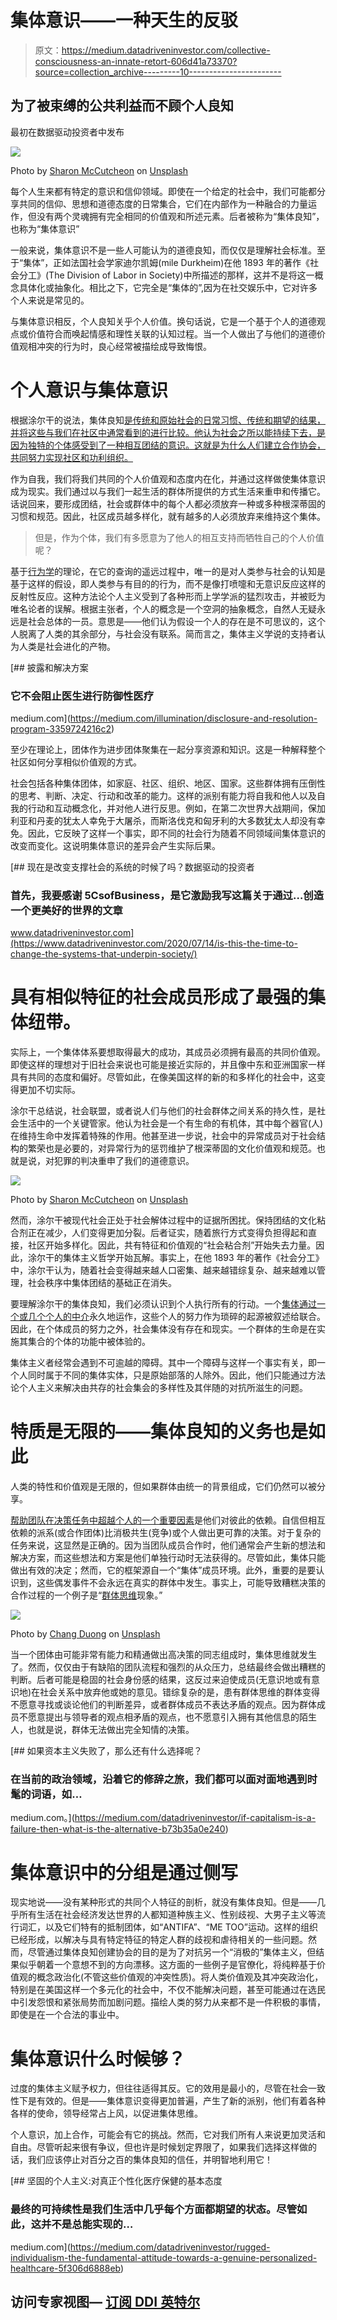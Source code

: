 # 集体意识——一种天生的反驳

> 原文：<https://medium.datadriveninvestor.com/collective-consciousness-an-innate-retort-606d41a73370?source=collection_archive---------10----------------------->

## 为了被束缚的公共利益而不顾个人良知

最初在数据驱动投资者中发布

![](img/b90f3083b59251ae24be9db7d7ee348e.png)

Photo by [Sharon McCutcheon](https://unsplash.com/@sharonmccutcheon?utm_source=medium&utm_medium=referral) on [Unsplash](https://unsplash.com?utm_source=medium&utm_medium=referral)

每个人生来都有特定的意识和信仰领域。即使在一个给定的社会中，我们可能都分享共同的信仰、思想和道德态度的日常集合，它们在内部作为一种融合的力量运作，但没有两个灵魂拥有完全相同的价值观和所述元素。后者被称为“集体良知”，也称为“集体意识”

一般来说，集体意识不是一些人可能认为的道德良知，而仅仅是理解社会标准。至于“集体”，正如法国社会学家迪尔凯姆(mile Durkheim)在他 1893 年的著作《社会分工》(The Division of Labor in Society)中所描述的那样，这并不是将这一概念具体化或抽象化。相比之下，它完全是“集体的”,因为在社交娱乐中，它对许多个人来说是常见的。

与集体意识相反，个人良知关乎个人价值。换句话说，它是一个基于个人的道德观点或价值符合而唤起情感和理性关联的认知过程。当一个人做出了与他们的道德价值观相冲突的行为时，良心经常被描绘成导致悔恨。

# 个人意识与集体意识

根据涂尔干的说法，集体良知[是传统和原始社会的日常习惯、传统和期望的结果，并将这些与我们在社区中通常看到的进行比较。他认为社会之所以能持续下去，是因为独特的个体感受到了一种相互团结的意识。这就是为什么人们建立合作协会，共同努力实现社区和功利组织。](https://www.thoughtco.com/collective-consciousness-definition-3026118)

作为自我，我们将我们共同的个人价值观和态度内在化，并通过这样做使集体意识成为现实。我们通过以与我们一起生活的群体所提供的方式生活来重申和传播它。话说回来，要形成团结，社会或群体中的每个人都必须放弃一种或多种根深蒂固的习惯和规范。因此，社区成员越多样化，就有越多的人必须放弃来维持这个集体。

> 但是，作为个体，我们有多愿意为了他人的相互支持而牺牲自己的个人价值呢？

基于[行为学](https://en.wikipedia.org/wiki/Praxeology)的理论，在它的查询的遥远过程中，唯一的是对人类参与社会的认知是基于这样的假设，即人类参与有目的的行为，而不是像打喷嚏和无意识反应这样的反射性反应。这种方法论个人主义受到了各种形而上学学派的猛烈攻击，并被贬为唯名论者的误解。根据主张者，个人的概念是一个空洞的抽象概念，自然人无疑永远是社会总体的一员。意思是——他们认为假设一个人的存在是不可思议的，这个人脱离了人类的其余部分，与社会没有联系。简而言之，集体主义学说的支持者认为人类是社会进化的产物。

[](https://medium.com/illumination/disclosure-and-resolution-program-3359724216c2) [## 披露和解决方案

### 它不会阻止医生进行防御性医疗

medium.com](https://medium.com/illumination/disclosure-and-resolution-program-3359724216c2) 

至少在理论上，团体作为进步团体聚集在一起分享资源和知识。这是一种解释整个社区如何分享相似价值观的方式。

社会包括各种集体团体，如家庭、社区、组织、地区、国家。这些群体拥有压倒性的思考、判断、决定、行动和改革的能力。这样的派别有能力将自我和他人以及自我的行动和互动概念化，并对他人进行反思。例如，在第二次世界大战期间，保加利亚和丹麦的犹太人幸免于大屠杀，而斯洛伐克和匈牙利的大多数犹太人却没有幸免。因此，它反映了这样一个事实，即不同的社会行为随着不同领域间集体意识的改变而变化。这说明集体意识的差异会产生实际后果。

[](https://www.datadriveninvestor.com/2020/07/14/is-this-the-time-to-change-the-systems-that-underpin-society/) [## 现在是改变支撑社会的系统的时候了吗？数据驱动的投资者

### 首先，我要感谢 5CsofBusiness，是它激励我写这篇关于通过…创造一个更美好的世界的文章

www.datadriveninvestor.com](https://www.datadriveninvestor.com/2020/07/14/is-this-the-time-to-change-the-systems-that-underpin-society/) 

# 具有相似特征的社会成员形成了最强的集体纽带。

实际上，一个集体体系要想取得最大的成功，其成员必须拥有最高的共同价值观。即使这样的理想对于旧社会来说也可能是接近实际的，并且像中东和亚洲国家一样具有共同的态度和偏好。尽管如此，在像美国这样的新的和多样化的社会中，这变得更加不切实际。

涂尔干总结说，社会联盟，或者说人们与他们的社会群体之间关系的持久性，是社会生活中的一个关键管家。他认为社会是一个有生命的有机体，其中每个器官(人)在维持生命中发挥着特殊的作用。他甚至进一步说，社会中的异常成员对于社会结构的繁荣也是必要的，对异常行为的惩罚维护了根深蒂固的文化价值观和规范。也就是说，对犯罪的判决重申了我们的道德意识。

![](img/576f52b4f39418dda8a5b335c06d0e43.png)

Photo by [Sharon McCutcheon](https://unsplash.com/@sharonmccutcheon?utm_source=medium&utm_medium=referral) on [Unsplash](https://unsplash.com?utm_source=medium&utm_medium=referral)

然而，涂尔干被现代社会正处于社会解体过程中的证据所困扰。保持团结的文化粘合剂正在减少，人们变得更加分裂。后者证实，随着旅行方式变得负担得起和直接，社区开始多样化。因此，共有特征和价值观的“社会粘合剂”开始失去力量。因此，涂尔干的集体主义哲学开始瓦解。事实上，在他 1893 年的著作《社会分工》中，涂尔干认为，随着社会变得越来越人口密集、越来越错综复杂、越来越难以管理，社会秩序中集体团结的基础正在消失。

要理解涂尔干的集体良知，我们必须认识到个人执行所有的行动。一个[集体通过一个或几个个人的中介](https://mises.org/library/durkheims-collective-conscience)永久地运作，这些个人的努力作为琐碎的起源被叙述给联合。因此，在个体成员的努力之外，社会集体没有存在和现实。一个群体的生命是在实施其集合的个体的功能中被体验的。

集体主义者经常会遇到不可逾越的障碍。其中一个障碍与这样一个事实有关，即一个人同时属于不同的集体实体，只是原始部落的人除外。因此，他们只能通过方法论个人主义来解决由共存的社会集会的多样性及其伴随的对抗所滋生的问题。

# 特质是无限的——集体良知的义务也是如此

人类的特性和价值观是无限的，但如果群体由统一的背景组成，它们仍然可以被分享。

[帮助团队在决策任务中超越个人的一个重要因素](https://opentextbc.ca/socialpsychology/chapter/group-decision-making/)是他们对彼此的依赖。自信但相互依赖的派系(或合作团体)比消极共生(竞争)或个人做出更可靠的决策。对于复杂的任务来说，这显然是正确的。因为当团队成员合作时，他们通常会产生新的想法和解决方案，而这些想法和方案是他们单独行动时无法获得的。尽管如此，集体只能做出有效的决定；然而，它的框架源自一个“集体”成员环境。此外，重要的是要认识到，这些偶发事件不会永远在真实的群体中发生。事实上，可能导致糟糕决策的合作过程的一个例子是“[群体思维](https://opentextbc.ca/socialpsychology/chapter/group-decision-making/)现象。”

![](img/6a208d1e501c77300e1a096ad4f0f535.png)

Photo by [Chang Duong](https://unsplash.com/@iamchang?utm_source=medium&utm_medium=referral) on [Unsplash](https://unsplash.com?utm_source=medium&utm_medium=referral)

当一个团体由可能非常有能力和精通做出高决策的同志组成时，集体思维就发生了。然而，仅仅由于有缺陷的团队流程和强烈的从众压力，总结最终会做出糟糕的判断。后者可能是稳固的社会身份感的结果，这反过来迫使成员(无意识地或有意识地)在社会关系中放弃他或她的意见。错综复杂的是，患有群体思维的群体变得不愿意寻找或谈论他们的判断差异，或者群体成员不表达矛盾的观点。因为群体成员不愿意提出与领导者的观点相矛盾的观点，也不愿意引入拥有其他信息的陌生人，也就是说，群体无法做出完全知情的决策。

[](https://medium.com/datadriveninvestor/if-capitalism-is-a-failure-then-what-is-the-alternative-b73b35a0e240) [## 如果资本主义失败了，那么还有什么选择呢？

### 在当前的政治领域，沿着它的修辞之旅，我们都可以面对面地遇到时髦的词语，如…

medium.com。](https://medium.com/datadriveninvestor/if-capitalism-is-a-failure-then-what-is-the-alternative-b73b35a0e240) 

# 集体意识中的分组是通过侧写

现实地说——没有某种形式的共同个人特征的剖析，就没有集体良知。但是——几乎所有生活在社会经济发达世界的人都知道种族主义、性别歧视、大男子主义等流行词汇，以及它们特有的抵制团体，如“ANTIFA”、“ME TOO”运动。这样的组织已经形成，以解决与具有特定特征的特定人群的歧视和虐待相关的一些问题。然而，尽管通过集体良知创建协会的目的是为了对抗另一个“消极的”集体主义，但结果似乎朝着一个意想不到的方向漂移。这方面的一些例子是官僚化，将纯粹基于价值观的概念政治化(不管这些价值观的冲突性质)。将人类价值观及其冲突政治化，特别是在美国这样一个多元化的社会中，不仅不能解决问题，甚至可能通过在选民中引发怨恨和紧张局势而加剧问题。描绘人类的努力从来都不是一件积极的事情，即使是在一个合法的事业中。

# 集体意识什么时候够？

过度的集体主义赋予权力，但往往适得其反。它的效用是最小的，尽管在社会一致性下是有效的。但是——集体意识变得更加普遍，产生了新的派别，他们有着各种各样的使命，领导经常占上风，以促进集体思维。

个人意识，加上合作，可能会有它的挑战。然而，它对我们所有人来说更加灵活和自由。尽管听起来很有争议，但也许是时候划定界限了，如果我们选择这样做的话，我们应该停止对百分之百的集体良知的信任，并明智地利用它！

[](https://medium.com/datadriveninvestor/rugged-individualism-the-fundamental-attitude-towards-a-genuine-personalized-healthcare-5f306d6888eb) [## 坚固的个人主义:对真正个性化医疗保健的基本态度

### 最终的可持续性是我们生活中几乎每个方面都期望的状态。尽管如此，这并不是总能实现的…

medium.com](https://medium.com/datadriveninvestor/rugged-individualism-the-fundamental-attitude-towards-a-genuine-personalized-healthcare-5f306d6888eb) 

## 访问专家视图— [订阅 DDI 英特尔](https://datadriveninvestor.com/ddi-intel)